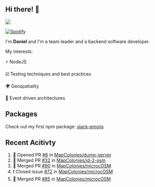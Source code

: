 ## Hi there! 👋

<p>
  <img src="https://github-readme-stats.vercel.app/api?username=syncush&theme=tokyonight">
</p>

[![Spotify](https://novatorem-rust.vercel.app/api/spotify)](https://open.spotify.com/user/syncush)

I'm **Daniel** and I'm a team leader and a backend software developer.

My interests:

⚡ NodeJS

☑️ Testing techniques and best practices

🌍 Geospatiality

🧠 Event driven architectures

## Packages
Check out my first npm package: [slack-emojis](https://www.npmjs.com/package/slack-emojis)

## Recent Acitivty
<!--START_SECTION:activity-->
1. 💪 Opened PR [#6](https://github.com/MapColonies/dump-server/pull/6) in [MapColonies/dump-server](https://github.com/MapColonies/dump-server)
2. 🎉 Merged PR [#32](https://github.com/MapColonies/id-2-osm/pull/32) in [MapColonies/id-2-osm](https://github.com/MapColonies/id-2-osm)
3. 🎉 Merged PR [#90](https://github.com/MapColonies/microcOSM/pull/90) in [MapColonies/microcOSM](https://github.com/MapColonies/microcOSM)
4. ❗️ Closed issue [#72](https://github.com/MapColonies/microcOSM/issues/72) in [MapColonies/microcOSM](https://github.com/MapColonies/microcOSM)
5. 🎉 Merged PR [#85](https://github.com/MapColonies/microcOSM/pull/85) in [MapColonies/microcOSM](https://github.com/MapColonies/microcOSM)
<!--END_SECTION:activity-->
